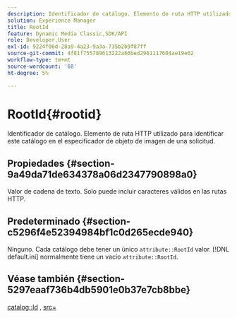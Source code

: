```yaml
---
description: Identificador de catálogo. Elemento de ruta HTTP utilizado para identificar este catálogo en el especificador de objeto de imagen de una solicitud.
solution: Experience Manager
title: RootId
feature: Dynamic Media Classic,SDK/API
role: Developer,User
exl-id: 9224f06d-28a9-4a23-9a3a-735b2b9f87ff
source-git-commit: 4f81f755789613222a66bed2961117604ae19e62
workflow-type: tm+mt
source-wordcount: '68'
ht-degree: 5%

---
```


# RootId{#rootid}

Identificador de catálogo. Elemento de ruta HTTP utilizado para identificar este catálogo en el especificador de objeto de imagen de una solicitud.

## Propiedades {#section-9a49da71de634378a06d2347790898a0}

Valor de cadena de texto. Solo puede incluir caracteres válidos en las rutas HTTP.

## Predeterminado {#section-c5296f4e52394984bf1c0d265ecde940}

Ninguno. Cada catálogo debe tener un único `attribute::RootId` valor. [!DNL default.ini] normalmente tiene un vacío `attribute::RootId`.

## Véase también {#section-5297eaaf736b4db5901e0b37e7cb8bbe}

[catalog::Id](/help/aem-is-ir-api/is-api/image-catalog/image-serving-api-ref/c-image-catalog-reference/c-image-svg-data-reference/c-image-data-reference/r-id-cat.md) , [src=](../../../../../is-api/http-ref/image-serving-api-ref/c-http-protocol-reference/c-command-reference/r-src.md#reference-f6506637778c4c69bf106a7924a91ab1)
